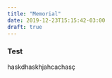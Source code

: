 ```yaml
---
title: "Memorial"
date: 2019-12-23T15:15:42-03:00
draft: true
---
```


### Test

haskdhaskhjahcachasç